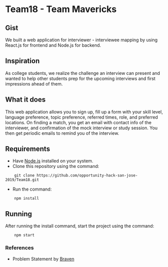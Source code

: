 # Team18 - Team Mavericks
## Gist
We built a web application for interviewer - interviewee mapping by using React.js for frontend and Node.js for backend.

## Inspiration
As college students, we realize the challenge an interview can present and wanted to help other students prep for the upcoming interviews and first impressions ahead of them.

## What it does
This web application allows you to sign up, fill up a form with your skill level, language preference, topic preference, referred times, role, and preferred locations. On finding a match, you get an email with contact info of the interviewer, and confirmation of the mock interview or study session. You then get periodic emails to remind you of the interview. 

## Requirements
- Have [Node.js](https://nodejs.org/en/) installed on your system.
- Clone this repository using the command:
```
    git clone https://github.com/opportunity-hack-san-jose-2019/Team18.git
```
- Run the command:
```
    npm install
```

## Running 
After running the install command, start the project using the command:
```
    npm start
```



### References
- Problem Statement by [Braven](https://bebraven.org/)
